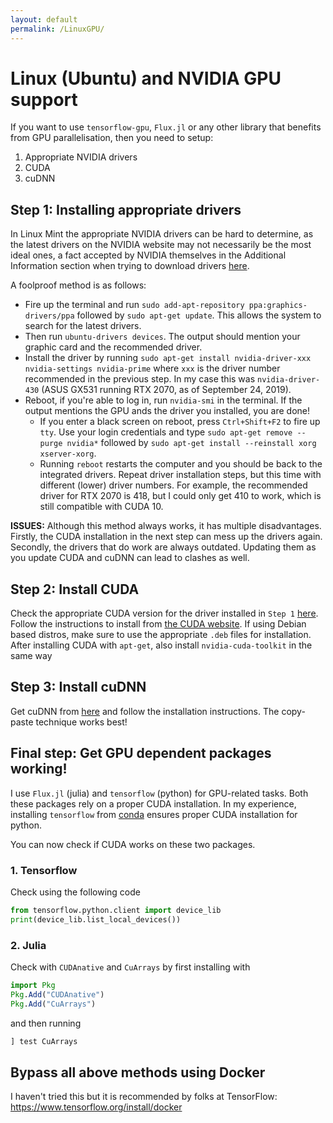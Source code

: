 ```yaml
---
layout: default
permalink: /LinuxGPU/
---
```


# Linux (Ubuntu) and NVIDIA GPU support

If you want to use `tensorflow-gpu`, `Flux.jl` or any other library that benefits from GPU parallelisation, then you need to setup:

1. Appropriate NVIDIA drivers
2. CUDA
3. cuDNN

## Step 1: Installing appropriate drivers

In Linux Mint the appropriate NVIDIA drivers can be hard to determine, as the latest drivers on the NVIDIA website may not necessarily be the most ideal ones, a fact accepted by NVIDIA themselves in the Additional Information section when trying to download drivers [here](https://www.nvidia.com/Download/index.aspx?lang=en-us).

A foolproof method is as follows:

* Fire up the terminal and run `sudo add-apt-repository ppa:graphics-drivers/ppa` followed by `sudo apt-get update`. This allows the system to search for the latest drivers.
* Then run `ubuntu-drivers devices`. The output should mention your graphic card and the recommended driver.
* Install the driver by running `sudo apt-get install nvidia-driver-xxx nvidia-settings nvidia-prime` where `xxx` is the driver number recommended in the previous step. In my case this was `nvidia-driver-430` (ASUS GX531 running RTX 2070, as of September 24, 2019).
* Reboot, if you're able to log in, run `nvidia-smi` in the terminal. If the output mentions the GPU ands the driver you installed, you are done!
    * If you enter a black screen on reboot, press `Ctrl+Shift+F2` to fire up `tty`. Use your login credentials and type 
    `sudo apt-get remove --purge nvidia*` followed by `sudo apt-get install --reinstall xorg xserver-xorg`.
    * Running `reboot` restarts the computer and you should be back to the integrated drivers. Repeat driver installation steps,      but this time with different (lower) driver numbers. For example, the recommended driver for RTX 2070 is 418, but I could only     get 410 to work, which is still compatible with CUDA 10.

**ISSUES:** Although this method always works, it has multiple disadvantages. Firstly, the CUDA installation in the next step can mess up the drivers again. Secondly, the drivers that do work are always outdated. Updating them as you update CUDA and cuDNN can lead to clashes as well.

## Step 2: Install CUDA

Check the appropriate CUDA version for the driver installed in `Step 1` [here](https://docs.nvidia.com/deploy/cuda-compatibility/index.html). Follow the instructions to install from [the CUDA website](https://developer.nvidia.com/cuda-10.0-download-archive). If using Debian based distros, make sure to use the appropriate `.deb` files for installation. After installing CUDA with `apt-get`, also install `nvidia-cuda-toolkit` in the same way

## Step 3: Install cuDNN
Get cuDNN from [here](https://developer.nvidia.com/cudnn) and follow the installation instructions. The copy-paste technique works best! 

## Final step: Get GPU dependent packages working!

I use `Flux.jl` (julia) and `tensorflow` (python) for GPU-related tasks. Both these packages rely on a proper CUDA installation. In my experience, installing `tensorflow` from [conda](https://docs.conda.io/en/latest/miniconda.html) ensures proper CUDA installation for python. 

You can now check if CUDA works on these two packages.

### 1. Tensorflow
Check using the following code
```python
from tensorflow.python.client import device_lib
print(device_lib.list_local_devices())
```
### 2. Julia
Check with `CUDAnative` and `CuArrays` by first installing with
```julia
import Pkg
Pkg.Add("CUDAnative")
Pkg.Add("CuArrays")
```
and then running
```julia
] test CuArrays
```
## Bypass all above methods using Docker
I haven't tried this but it is recommended by folks at TensorFlow: https://www.tensorflow.org/install/docker
